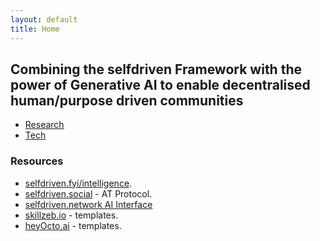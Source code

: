 ```yaml
---
layout: default
title: Home
---
```


## Combining the selfdriven Framework with the power of Generative AI to enable decentralised human/purpose driven communities

- [Research](/research/)
- [Tech](/tech/)

### Resources
- [selfdriven.fyi/intelligence](https://selfdriven.fyi/intelligence).
- [selfdriven.social](https://selfdriven.social) - AT Protocol.
- [selfdriven.network AI Interface](https://selfdriven.network)
- [skillzeb.io](https://skillseb.io) - templates.
- [heyOcto.ai](https://heyocto.ai) - templates.

